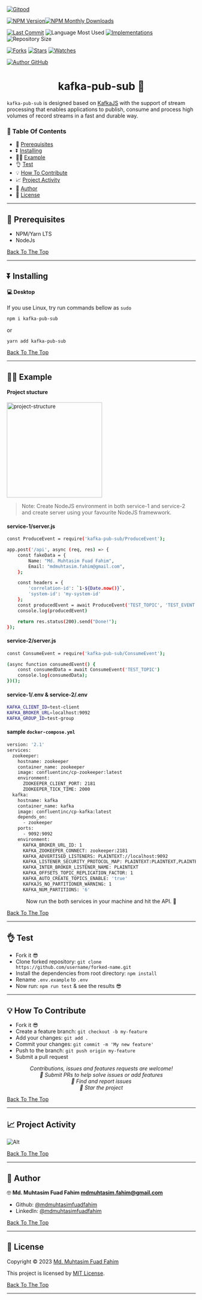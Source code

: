 [![Gitpod](https://gitpod.io/button/open-in-gitpod.svg)](https://gitpod.io/#https://github.com/mdmuhtasimfuadfahim/kafka-pub-sub)

[![NPM Version](https://img.shields.io/npm/v/kafka-pub-sub.svg?style=flat-square)](https://www.npmjs.com/package/kafka-pub-sub)[![NPM Monthly Downloads](https://img.shields.io/npm/dm/kafka-pub-sub?style=flat-square)](https://npmjs.org/package/kafka-pub-sub)

[![Last Commit](https://img.shields.io/github/last-commit/mdmuhtasimfuadfahim/kafka-pub-sub?style=flat-square)](https://github.com/mdmuhtasimfuadfahim/kafka-pub-sub/commits/) ![Language Most Used](https://img.shields.io/github/languages/top/mdmuhtasimfuadfahim/kafka-pub-sub?style=flat-square) [![Implementations](https://img.shields.io/badge/%F0%9F%92%A1-implementations-8C8E93.svg?style=flat-square)](https://github.com/mdmuhtasimfuadfahim/kafka-pub-sub/issues) ![Repository Size](https://img.shields.io/github/repo-size/mdmuhtasimfuadfahim/kafka-pub-sub?style=flat-square)

[![Forks](https://img.shields.io/github/forks/mdmuhtasimfuadfahim/kafka-pub-sub?style=social)](https://github.com/mdmuhtasimfuadfahim/kafka-pub-sub/network/members) [![Stars](https://img.shields.io/github/stars/mdmuhtasimfuadfahim/kafka-pub-sub?style=social)](https://github.com/mdmuhtasimfuadfahim/kafka-pub-sub/stargazers) [![Watches](https://img.shields.io/github/watchers/mdmuhtasimfuadfahim/kafka-pub-sub?style=social)](https://github.com/mdmuhtasimfuadfahim/kafka-pub-sub/watchers)

[![Author GitHub](https://img.shields.io/github/followers/mdmuhtasimfuadfahim?label=Follow&style=social)](https://github.com/mdmuhtasimfuadfahim)

<h1 id="title" align="center">kafka-pub-sub 👋</h1>

```kafka-pub-sub``` is designed based on [KafkaJS](https://www.npmjs.com/package/kafkajs) with the support of stream processing that enables applications to publish, consume and process high volumes of record streams in a fast and durable way.

### 🔖 Table Of Contents

- 🌱 [Prerequisites](#prerequisites)
- ⏬ [Installing](#installing)
- 👨‍💻 [Example](#example)
- 👌 [Test](#test)
- 💡 [How To Contribute](#how-to-contribute)
- 📈 [Project Activity](#project-activity)
- 👤 [Author](#author)
- 🔏 [License](#license)

---

<h2 id="prerequisites">🌱 Prerequisites</h2>

- NPM/Yarn LTS
- NodeJs

[Back To The Top](#title)

---

<h2 id="installing">⏬ Installing</h2>

#### 💻 Desktop

If you use Linux, try run commands bellow as `sudo`

```sh
npm i kafka-pub-sub
```
or
```sh
yarn add kafka-pub-sub
```

[Back To The Top](#title)

---

<h2 id="example">👨‍💻 Example</h2>

#### Project stucture

<img width="254" alt="project-structure" src="https://www.dropbox.com/scl/fi/b7113h7ss4205f7pqrce4/Screenshot-2023-09-03-at-9.00.00-AM.png?rlkey=q0bcegf34up9ft82289eve3t2&dl=0">


> Note: Create NodeJS environment in both service-1 and service-2 and create server using your favourite NodeJS framewwork.

#### service-1/server.js

```sh
const ProduceEvent = require('kafka-pub-sub/ProduceEvent');

app.post('/api', async (req, res) => {
    const fakeData = {
        Name: "Md. Muhtasim Fuad Fahim",
        Email: "mdmuhtasim.fahim@gmail.com",
    };

    const headers = { 
        'correlation-id': `1-${Date.now()}`,
        'system-id': 'my-system-id'
    };
    const producedEvent = await ProduceEvent('TEST_TOPIC', 'TEST_EVENT', fakeData, headers)
    console.log(producedEvent)

    return res.status(200).send("Done!");
});
```

#### service-2/server.js

```sh
const ConsumeEvent = require('kafka-pub-sub/ConsumeEvent');

(async function consumedEvent() {
    const consumedData = await ConsumeEvent('TEST_TOPIC')
    console.log(consumedData);
})();
```

#### service-1/.env & service-2/.env

```sh
KAFKA_CLIENT_ID=test-client
KAFKA_BROKER_URL=localhost:9092
KAFKA_GROUP_ID=test-group
```

#### sample `docker-compose.yml`

```sh
version: '2.1'
services:
  zookeeper:
    hostname: zookeeper
    container_name: zookeeper
    image: confluentinc/cp-zookeeper:latest
    environment:
      ZOOKEEPER_CLIENT_PORT: 2181
      ZOOKEEPER_TICK_TIME: 2000
  kafka:
    hostname: kafka
    container_name: kafka
    image: confluentinc/cp-kafka:latest
    depends_on:
      - zookeeper
    ports:
      - 9092:9092
    environment:
      KAFKA_BROKER_URL_ID: 1
      KAFKA_ZOOKEEPER_CONNECT: zookeeper:2181
      KAFKA_ADVERTISED_LISTENERS: PLAINTEXT://localhost:9092
      KAFKA_LISTENER_SECURITY_PROTOCOL_MAP: PLAINTEXT:PLAINTEXT,PLAINTEXT_HOST:PLAINTEXT
      KAFKA_INTER_BROKER_LISTENER_NAME: PLAINTEXT
      KAFKA_OFFSETS_TOPIC_REPLICATION_FACTOR: 1
      KAFKA_AUTO_CREATE_TOPICS_ENABLE: 'true'
      KAFKAJS_NO_PARTITIONER_WARNING: 1
      KAFKA_NUM_PARTITIONS: '6'
```

<p align="center">Now run the both services in your machine and hit the API. 🥳 </p>

[Back To The Top](#title)

---

<h2 id="test">👌 Test</h2>

- Fork it 😎
- Clone forked repository: `git clone https://github.com/username/forked-name.git`
- Install the dependencies from root directory: `npm install`
- Rename `.env.example` to `.env`
- Now run: `npm run test` & see the results 😎

---

<h2 id="how-to-contribute">💡 How To Contribute</h2>

- Fork it 😎
- Create a feature branch: `git checkout -b my-feature`
- Add your changes: `git add .`
- Commit your changes: `git commit -m 'My new feature'`
- Push to the branch: `git push origin my-feature`
- Submit a pull request 

<p align="center">
<i>Contributions, issues and features requests are welcome!</i><br />
<i>📮 Submit PRs to help solve issues or add features</i><br />
<i>🐛 Find and report issues</i><br />
<i>🌟 Star the project</i><br />
</p>

[Back To The Top](#title)

---

<h2 id="project-activity">📈 Project Activity</h2>

![Alt](https://repobeats.axiom.co/api/embed/2c532e8e1130dceb44a07e116a61e126efacd790.svg "Repobeats analytics image")

[Back To The Top](#title)

---

<h2 id="author">👤 Author</h2>

🤓 **Md. Muhtasim Fuad Fahim <mdmuhtasim.fahim@gmail.com>**

- Github: [@mdmuhtasimfuadfahim](https://github.com/mdmuhtasimfuadfahim)
- LinkedIn: [@mdmuhtasimfuadfahim](https://www.linkedin.com/in/mdmuhtasimfuadfahim)

[Back To The Top](#title)

---


<h2 id="license">🔏 License</h2>

Copyright © 2023 [Md. Muhtasim Fuad Fahim](https://github.com/mdmuhtasimfuadfahim)

This project is licensed by [MIT License](https://api.github.com/licenses/mit).

[Back To The Top](#title)

---
